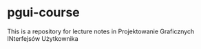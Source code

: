 # pgui-course

This is a repository for lecture notes in Projektowanie Graficznych INterfejsów Użytkownika
